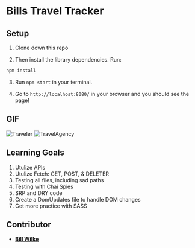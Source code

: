 # Bills Travel Tracker

## Setup

1. Clone down this repo

2. Then install the library dependencies. Run:

```bash
npm install
```

3. Run `npm start` in your terminal. 

4. Go to `http://localhost:8080/` in your browser and you should see the page!

## GIF

![Traveler](https://giphy.com/embed/Ss5IpNutb173Rvhaua)
![TravelAgency](https://media.giphy.com/media/ZccjBpcVa3EailBzki/giphy.gif)


## Learning Goals

1. Utulize APIs 
2. Utulize Fetch: GET, POST, & DELETER
3. Testing all files, including sad paths
4. Testing with Chai Spies
5. SRP and DRY code
6. Create a DomUpdates file to handle DOM changes
7. Get more practice with SASS

## Contributor

* **[Bill Wilke](https://github.com/billwilke42)**
